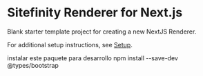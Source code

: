 # Sitefinity Renderer for Next.js

Blank starter template project for creating a new NextJS Renderer.

For additional setup instructions, see [Setup](https://github.com/sitefinity/nextjs-samples).

instalar este paquete para desarrollo 
npm install --save-dev @types/bootstrap
